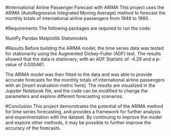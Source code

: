 #International Airline Passenger Forecast with ARIMA
This project uses the ARIMA (AutoRegressive Integrated Moving Average) method to forecast the monthly totals of international airline passengers from 1949 to 1960. 

#Requirements
The following packages are required to run the code:

NumPy
Pandas
Matplotlib
Statsmodels

#Results
Before building the ARIMA model, the time series data was tested for stationarity using the Augmented Dickey-Fuller (ADF) test. The results showed that the data is stationary, with an ADF Statistic of -4.29 and a p-value of 0.000461.

The ARIMA model was then fitted to the data and was able to provide accurate forecasts for the monthly totals of international airline passengers with an [insert evaluation metric here]. The results are visualized in the Jupyter Notebook file, and the code can be modified to change the parameters and explore different forecasting scenarios.

#Conclusion
This project demonstrates the potential of the ARIMA method for time series forecasting, and provides a framework for further analysis and experimentation with the dataset. By continuing to improve the model and explore other methods, it may be possible to further improve the accuracy of the forecasts.
